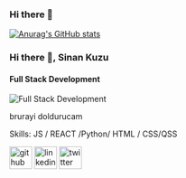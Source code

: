 ### Hi there 👋

<!--
**sinankuzu/sinankuzu** is a ✨ _special_ ✨ repository because its `README.md` (this file) appears on your GitHub profile.

Here are some ideas to get you started:

- 🔭 I’m currently working on ...
- 🌱 I’m currently learning ...
- 👯 I’m looking to collaborate on ...
- 🤔 I’m looking for help with ...
- 💬 Ask me about ...
- 📫 How to reach me: ...
- 😄 Pronouns: ...
- ⚡ Fun fact: ...
-->


[![Anurag's GitHub stats](https://github-readme-stats.vercel.app/api?username=sinankuzu)](https://github.com/anuraghazra/github-readme-stats)
### Hi there 👋, Sinan Kuzu
#### Full Stack Development
![Full Stack Development](https://4.bp.blogspot.com/-1PsTPGMBDGY/VxYPEqV3dvI/AAAAAAAAJxk/E33dyemsG7MKpthT0BkQqzdQod_xPUP9QCLcB/s1600/code-1076536_640.jpg)

brurayi doldurucam

Skills: JS / REACT /Python/ HTML / CSS/QSS



[<img src='https://cdn.jsdelivr.net/npm/simple-icons@3.0.1/icons/github.svg' alt='github' height='40'>](https://github.com/sinankuzu)  [<img src='https://cdn.jsdelivr.net/npm/simple-icons@3.0.1/icons/linkedin.svg' alt='linkedin' height='40'>](https://www.linkedin.com/in/abdullah-sinan-kuzu/)  [<img src='https://cdn.jsdelivr.net/npm/simple-icons@3.0.1/icons/twitter.svg' alt='twitter' height='40'>](https://twitter.com/sinan_kuzu)  


